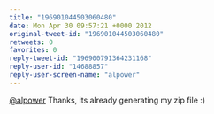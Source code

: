 ```yaml
---
title: "196901044503060480"
date: Mon Apr 30 09:57:21 +0000 2012
original-tweet-id: "196901044503060480"
retweets: 0
favorites: 0
reply-tweet-id: "196900791364231168"
reply-user-id: "14688857"
reply-user-screen-name: "alpower"
---
```

<a href="https://twitter.com/alpower">@alpower</a> Thanks, its already generating my zip file :)

